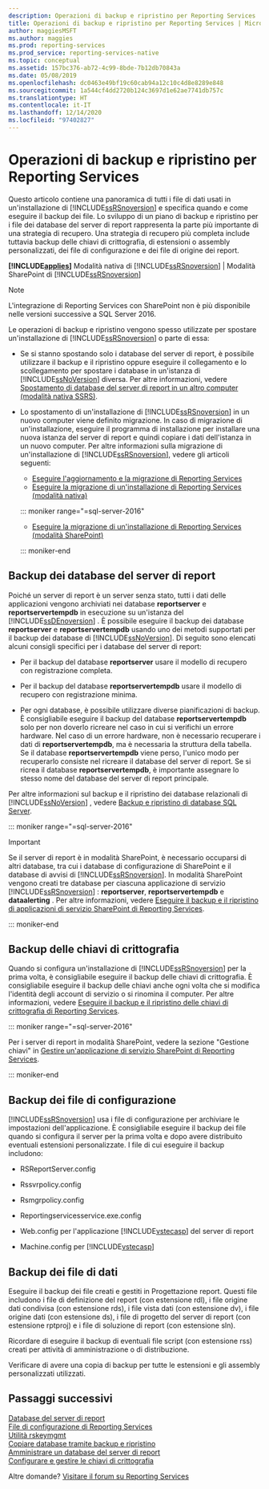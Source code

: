 ```yaml
---
description: Operazioni di backup e ripristino per Reporting Services
title: Operazioni di backup e ripristino per Reporting Services | Microsoft Docs
author: maggiesMSFT
ms.author: maggies
ms.prod: reporting-services
ms.prod_service: reporting-services-native
ms.topic: conceptual
ms.assetid: 157bc376-ab72-4c99-8bde-7b12db70843a
ms.date: 05/08/2019
ms.openlocfilehash: dc0463e49bf19c60cab94a12c10c4d8e8289e848
ms.sourcegitcommit: 1a544cf4dd2720b124c3697d1e62ae7741db757c
ms.translationtype: HT
ms.contentlocale: it-IT
ms.lasthandoff: 12/14/2020
ms.locfileid: "97402827"
---
```

# <a name="backup-and-restore-operations-for-reporting-services"></a>Operazioni di backup e ripristino per Reporting Services

  Questo articolo contiene una panoramica di tutti i file di dati usati in un'installazione di [!INCLUDE[ssRSnoversion](../../includes/ssrsnoversion-md.md)] e specifica quando e come eseguire il backup dei file. Lo sviluppo di un piano di backup e ripristino per i file dei database del server di report rappresenta la parte più importante di una strategia di recupero. Una strategia di recupero più completa include tuttavia backup delle chiavi di crittografia, di estensioni o assembly personalizzati, dei file di configurazione e dei file di origine dei report.  
  
 **[!INCLUDE[applies](../../includes/applies-md.md)]**  Modalità nativa di [!INCLUDE[ssRSnoversion](../../includes/ssrsnoversion-md.md)] | Modalità SharePoint di [!INCLUDE[ssRSnoversion](../../includes/ssrsnoversion-md.md)]  

> [!NOTE]
> L'integrazione di Reporting Services con SharePoint non è più disponibile nelle versioni successive a SQL Server 2016.
  
 Le operazioni di backup e ripristino vengono spesso utilizzate per spostare un'installazione di [!INCLUDE[ssRSnoversion](../../includes/ssrsnoversion-md.md)] o parte di essa:  
  
-   Se si stanno spostando solo i database del server di report, è possibile utilizzare il backup e il ripristino oppure eseguire il collegamento e lo scollegamento per spostare i database in un'istanza di [!INCLUDE[ssNoVersion](../../includes/ssnoversion-md.md)] diversa. Per altre informazioni, vedere [Spostamento di database del server di report in un altro computer &#40;modalità nativa SSRS&#41;](../../reporting-services/report-server/moving-the-report-server-databases-to-another-computer-ssrs-native-mode.md).  
  
-   Lo spostamento di un'installazione di [!INCLUDE[ssRSnoversion](../../includes/ssrsnoversion-md.md)] in un nuovo computer viene definito migrazione. In caso di migrazione di un'installazione, eseguire il programma di installazione per installare una nuova istanza del server di report e quindi copiare i dati dell'istanza in un nuovo computer. Per altre informazioni sulla migrazione di un'installazione di [!INCLUDE[ssRSnoversion](../../includes/ssrsnoversion-md.md)], vedere gli articoli seguenti:  
  
    - [Eseguire l'aggiornamento e la migrazione di Reporting Services](../../reporting-services/install-windows/upgrade-and-migrate-reporting-services.md)  
    - [Eseguire la migrazione di un'installazione di Reporting Services &#40;modalità nativa&#41;](../../reporting-services/install-windows/migrate-a-reporting-services-installation-native-mode.md)  

    ::: moniker range="=sql-server-2016"
  
    - [Eseguire la migrazione di un'installazione di Reporting Services &#40;modalità SharePoint&#41;](../../reporting-services/install-windows/migrate-a-reporting-services-installation-sharepoint-mode.md)  

    ::: moniker-end
  
## <a name="backing-up-the-report-server-databases"></a>Backup dei database del server di report  
 Poiché un server di report è un server senza stato, tutti i dati delle applicazioni vengono archiviati nei database **reportserver** e **reportservertempdb** in esecuzione su un'istanza del [!INCLUDE[ssDEnoversion](../../includes/ssdenoversion-md.md)] . È possibile eseguire il backup dei database **reportserver** e **reportservertempdb** usando uno dei metodi supportati per il backup dei database di [!INCLUDE[ssNoVersion](../../includes/ssnoversion-md.md)]. Di seguito sono elencati alcuni consigli specifici per i database del server di report:  
  
-   Per il backup del database **reportserver** usare il modello di recupero con registrazione completa.  
  
-   Per il backup del database **reportservertempdb** usare il modello di recupero con registrazione minima.  
  
-   Per ogni database, è possibile utilizzare diverse pianificazioni di backup. È consigliabile eseguire il backup del database **reportservertempdb** solo per non doverlo ricreare nel caso in cui si verifichi un errore hardware. Nel caso di un errore hardware, non è necessario recuperare i dati di **reportservertempdb**, ma è necessaria la struttura della tabella. Se il database **reportservertempdb** viene perso, l'unico modo per recuperarlo consiste nel ricreare il database del server di report. Se si ricrea il database **reportservertempdb**, è importante assegnare lo stesso nome del database del server di report principale.  
  
 Per altre informazioni sul backup e il ripristino dei database relazionali di [!INCLUDE[ssNoVersion](../../includes/ssnoversion-md.md)] , vedere [Backup e ripristino di database SQL Server](../../relational-databases/backup-restore/back-up-and-restore-of-sql-server-databases.md).  

::: moniker range="=sql-server-2016"

> [!IMPORTANT]  
>  Se il server di report è in modalità SharePoint, è necessario occuparsi di altri database, tra cui i database di configurazione di SharePoint e il database di avvisi di [!INCLUDE[ssRSnoversion](../../includes/ssrsnoversion-md.md)]. In modalità SharePoint vengono creati tre database per ciascuna applicazione di servizio [!INCLUDE[ssRSnoversion](../../includes/ssrsnoversion-md.md)] : **reportserver**, **reportservertempdb** e **dataalerting** . Per altre informazioni, vedere [Eseguire il backup e il ripristino di applicazioni di servizio SharePoint di Reporting Services](../../reporting-services/report-server-sharepoint/backup-and-restore-reporting-services-sharepoint-service-applications.md).  

::: moniker-end
  
## <a name="backing-up-the-encryption-keys"></a>Backup delle chiavi di crittografia  
 Quando si configura un'installazione di [!INCLUDE[ssRSnoversion](../../includes/ssrsnoversion-md.md)] per la prima volta, è consigliabile eseguire il backup delle chiavi di crittografia. È consigliabile eseguire il backup delle chiavi anche ogni volta che si modifica l'identità degli account di servizio o si rinomina il computer. Per altre informazioni, vedere [Eseguire il backup e il ripristino delle chiavi di crittografia di Reporting Services](../../reporting-services/install-windows/ssrs-encryption-keys-back-up-and-restore-encryption-keys.md). 

::: moniker range="=sql-server-2016"

Per i server di report in modalità SharePoint, vedere la sezione "Gestione chiavi" in [Gestire un'applicazione di servizio SharePoint di Reporting Services](../../reporting-services/report-server-sharepoint/manage-a-reporting-services-sharepoint-service-application.md).  

::: moniker-end
  
## <a name="backing-up-the-configuration-files"></a>Backup dei file di configurazione  
 [!INCLUDE[ssRSnoversion](../../includes/ssrsnoversion-md.md)] usa i file di configurazione per archiviare le impostazioni dell'applicazione. È consigliabile eseguire il backup dei file quando si configura il server per la prima volta e dopo avere distribuito eventuali estensioni personalizzate. I file di cui eseguire il backup includono:  
  
-   RSReportServer.config  
  
-   Rssvrpolicy.config  
  
-   Rsmgrpolicy.config  
  
-   Reportingservicesservice.exe.config  
  
-   Web.config per l'applicazione [!INCLUDE[vstecasp](../../includes/vstecasp-md.md)] del server di report
  
-   Machine.config per [!INCLUDE[vstecasp](../../includes/vstecasp-md.md)]  
  
## <a name="backing-up-data-files"></a>Backup dei file di dati  
 Eseguire il backup dei file creati e gestiti in Progettazione report. Questi file includono i file di definizione del report (con estensione rdl), i file origine dati condivisa (con estensione rds), i file vista dati (con estensione dv), i file origine dati (con estensione ds), i file di progetto del server di report (con estensione rptproj) e i file di soluzione di report (con estensione sln).  
  
 Ricordare di eseguire il backup di eventuali file script (con estensione rss) creati per attività di amministrazione o di distribuzione.  
  
 Verificare di avere una copia di backup per tutte le estensioni e gli assembly personalizzati utilizzati.  

## <a name="next-steps"></a>Passaggi successivi

[Database del server di report](../../reporting-services/report-server/report-server-database-ssrs-native-mode.md)   
[File di configurazione di Reporting Services](../../reporting-services/report-server/reporting-services-configuration-files.md)   
[Utilità rskeymgmt](../../reporting-services/tools/rskeymgmt-utility-ssrs.md)   
[Copiare database tramite backup e ripristino](../../relational-databases/databases/copy-databases-with-backup-and-restore.md)   
[Amministrare un database del server di report](../../reporting-services/report-server/administer-a-report-server-database-ssrs-native-mode.md)   
[Configurare e gestire le chiavi di crittografia](../../reporting-services/install-windows/ssrs-encryption-keys-manage-encryption-keys.md)  

Altre domande? [Visitare il forum su Reporting Services](https://go.microsoft.com/fwlink/?LinkId=620231)
